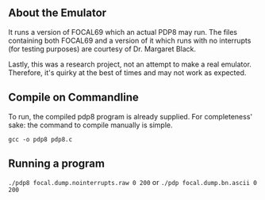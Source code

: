 <h2> About the Emulator </h2>
It runs a version of FOCAL69 which an actual PDP8 may run. The files containing both FOCAL69 and a version of it which runs with no interrupts (for testing purposes) are courtesy of Dr. Margaret Black.

Lastly, this was a research project, not an attempt to make a real emulator. Therefore, it's quirky at the best of times and may not work as expected.

<h2> Compile on Commandline </h2>

To run, the compiled pdp8 program is already supplied. 
For completeness' sake: the command to compile manually is simple.

``` gcc -o pdp8 pdp8.c ```

<h2> Running a program </h2>

```./pdp8 focal.dump.nointerrupts.raw 0 200```
or
```./pdp focal.dump.bn.ascii 0 200```





